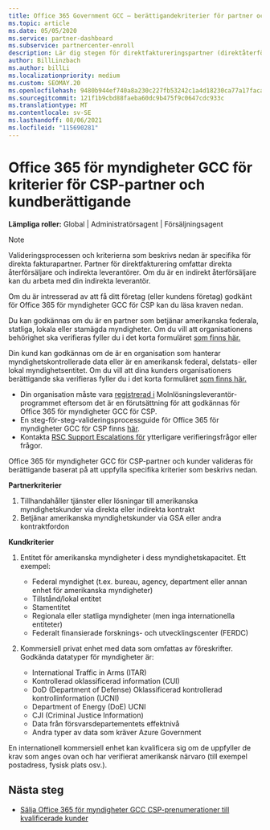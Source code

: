 ```yaml
---
title: Office 365 Government GCC – berättigandekriterier för partner och kunder
ms.topic: article
ms.date: 05/05/2020
ms.service: partner-dashboard
ms.subservice: partnercenter-enroll
description: Lär dig stegen för direktfaktureringspartner (direktåterförsäljare, indirekta leverantörer) för att verifiera partner och kunder för Office 365 för myndigheter GCC för CSP.
author: BillLinzbach
ms.author: billLi
ms.localizationpriority: medium
ms.custom: SEOMAY.20
ms.openlocfilehash: 9480b944ef740a8a230c227fb53242c1a4d18230ca77a17facad5cfd3482ee4d
ms.sourcegitcommit: 121f1b9cbd88faeba60dc9b475f9c0647cdc933c
ms.translationtype: MT
ms.contentlocale: sv-SE
ms.lasthandoff: 08/06/2021
ms.locfileid: "115690281"
---
```

# <a name="office-365-government-gcc-for-csp-partner-and-customer-eligibility-criteria"></a>Office 365 för myndigheter GCC för kriterier för CSP-partner och kundberättigande 

**Lämpliga roller:** Global | Administratörsagent | Försäljningsagent

>[!NOTE]
>Valideringsprocessen och kriterierna som beskrivs nedan är specifika för direkta fakturapartner. Partner för direktfakturering omfattar direkta återförsäljare och indirekta leverantörer.  Om du är en indirekt återförsäljare kan du arbeta med din indirekta leverantör.

Om du är intresserad av att få ditt företag (eller kundens företag) godkänt för Office 365 för myndigheter GCC för CSP kan du läsa kraven nedan.

Du kan godkännas om du är en partner som betjänar amerikanska federala, statliga, lokala eller stamägda myndigheter. Om du vill att organisationens behörighet ska verifieras fyller du i det korta formuläret [som finns här.](https://products.office.com/government/eligibility-validation?ReqType=CSPPartner)

Din kund kan godkännas om de är en organisation som hanterar myndighetskontrollerade data eller är en amerikansk federal, delstats- eller lokal myndighetsentitet. Om du vill att dina kunders organisationers berättigande ska verifieras fyller du i det korta formuläret [som finns här.](https://products.office.com/government/eligibility-validation?ReqType=CSPCustomer) 

-   Din organisation måste vara [registrerad i](https://partnercenter.microsoft.com/partner/cloud-solution-provider) Molnlösningsleverantör-programmet eftersom det är en förutsättning för att godkännas för Office 365 för myndigheter GCC för CSP.
-   En steg-för-steg-valideringsprocessguide för Office 365 för myndigheter GCC för CSP finns [här](https://go.microsoft.com/fwlink/?linkid=2007323).
-   Kontakta [RSC Support Escalations för](mailto:usgcce@microsoft.com) ytterligare verifieringsfrågor eller frågor.

Office 365 för myndigheter GCC för CSP-partner och kunder valideras för berättigande baserat på att uppfylla specifika kriterier som beskrivs nedan.

**Partnerkriterier**
1.  Tillhandahåller tjänster eller lösningar till amerikanska myndighetskunder via direkta eller indirekta kontrakt
2.  Betjänar amerikanska myndighetskunder via GSA eller andra kontraktfordon

**Kundkriterier**
1.  Entitet för amerikanska myndigheter i dess myndighetskapacitet. Ett exempel:
 
    -  Federal myndighet (t.ex. bureau, agency, department eller annan enhet för amerikanska myndigheter)
    -   Tillstånd/lokal entitet 
    -   Stamentitet
    -   Regionala eller statliga myndigheter (men inga internationella entiteter)
    -   Federalt finansierade forsknings- och utvecklingscenter (FERDC)

2.  Kommersiell privat enhet med data som omfattas av föreskrifter. Godkända datatyper för myndigheter är: 
    -   International Traffic in Arms (ITAR)
    -   Kontrollerad oklassificerad information (CUI)
    -   DoD (Department of Defense) Oklassificerad kontrollerad kontrollinformation (UCNI)
    -   Department of Energy (DoE) UCNI
    -   CJI (Criminal Justice Information)
    -   Data från försvarsdepartementets effektnivå
    -   Andra typer av data som kräver Azure Government

En internationell kommersiell enhet kan kvalificera sig om de uppfyller de krav som anges ovan och har verifierat amerikansk närvaro (till exempel postadress, fysisk plats osv.).

## <a name="next-steps"></a>Nästa steg

- [Sälja Office 365 för myndigheter GCC CSP-prenumerationer till kvalificerade kunder](csp-gcc-overview.md)